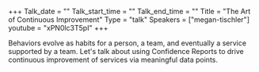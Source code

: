 +++
Talk_date = ""
Talk_start_time = ""
Talk_end_time = ""
Title = "The Art of Continuous Improvement"
Type = "talk"
Speakers = ["megan-tischler"]
youtube = "xPN0lc3T5pI"
+++

Behaviors evolve as habits for a person, a team, and eventually a service supported by a team. Let's talk about using Confidence Reports to drive continuous improvement of services via meaningful data points.
